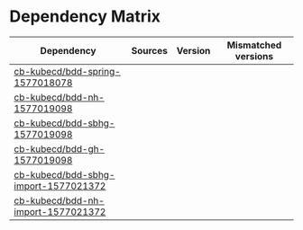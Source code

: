 # Dependency Matrix

Dependency | Sources | Version | Mismatched versions
---------- | ------- | ------- | -------------------
[cb-kubecd/bdd-spring-1577018078](https://github.com/cb-kubecd/bdd-spring-1577018078.git) |  | []() | 
[cb-kubecd/bdd-nh-1577019098](https://github.com/cb-kubecd/bdd-nh-1577019098.git) |  | []() | 
[cb-kubecd/bdd-sbhg-1577019098](https://github.com/cb-kubecd/bdd-sbhg-1577019098.git) |  | []() | 
[cb-kubecd/bdd-gh-1577019098](https://github.com/cb-kubecd/bdd-gh-1577019098.git) |  | []() | 
[cb-kubecd/bdd-sbhg-import-1577021372](https://github.com/cb-kubecd/bdd-sbhg-import-1577021372.git) |  | []() | 
[cb-kubecd/bdd-nh-import-1577021372](https://github.com/cb-kubecd/bdd-nh-import-1577021372.git) |  | []() | 
